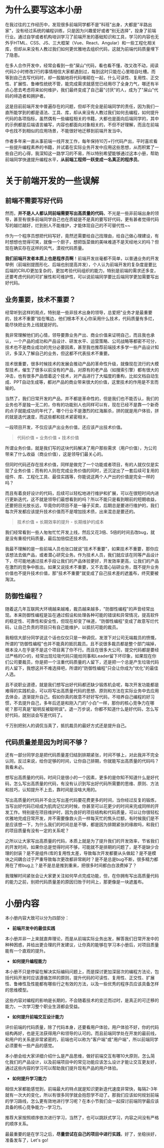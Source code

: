 为什么要写这本小册
=========

在我过往的工作经历中，发现很多前端同学都不是"科班"出身，大都是"半路出家"，没有经过系统的编程训练，只是因为兴趣爱好或者“别无选择”，投身了前端行业。通过自学或者机构培训学习了前端开发的基础知识和工具，学习的内容也无外乎HTML、CSS、JS、三大框架（Vue、React、Angular）和一些工程化相关库，但却从来没有人教过我们如何更优雅地去组织代码，这就为前端代码质量埋下了隐患。

在多人合作开发中，经常会看到一些"屎山"代码，看也看不懂，改又改不动，阅读代码2小时修改2行的事情相信大家都遇到过，每到这时只能在心里暗自吐槽。而等到自己去写代码时，却一股脑地将代码堆砌在一起，什么可读性、复用性、正交性、扩展性、鲁棒性统统不管，能完成需求就感觉已经用尽了全身力气，哪还有半点心思去考虑将来如何维护，我们最终变成了自己最"讨厌"的人，成为了"屎山"代码的缔造者和拥护者。

这是目前前端开发中普遍存在的问题，但却不完全是前端同学的责任，因为我们一直所能学到的都是语法、工具、库，却从来没有人教过我们如何去编程，如何提升代码的各项指标，虽然偶有一些编程相关的书籍，大都也是面向后端同学的，其中的示例都是后端语言编写，内容也都面向对象相关的，不但不好理解，而且在前端中也找不到相似的应用场景，不能很好地迁移到前端开发当中。

作者多年来一直从事前端一线开发工作，每年保持10万+行代码产出，平时喜欢看一些提升编程素养的书籍，并试着在实际业务开发中应用这些思想，从而积累了一些自己的心得，我深知这一路学习的不易，所以特别希望能够通过这本小册，帮助前端同学快速提升编程水平，**从前端工程师一跃变成一名真正的程序员**。

关于前端开发的一些误解
===========

前端不需要写好代码
---------

然而，**并不是人人都认同前端需要写出高质量的代码**，不光是一些非前端出身的领导，甚至有很多前端同学自己也在质疑是不是真的要写好代码，更有甚者觉得代码写的越烂越好，烂到别人不能维护，才能体现自己的不可替代性~~

作为一个程序员想把代码写好，竟然还需要给自己找理由，给自己做心理建设，有时想想也觉得可笑，就像一个厨子，想把饭菜做的美味难道不是天经地义的吗？但现在确实存在这样的风气，漠视代码质量。

**我们前端开发者本质上也是程序员啊**！前端开发丝毫都不简单，以普通业务的开发举例（前端别提图形化、后端也别提高并发），个人认为前端开发的复杂度是要比后端的CRUD更加复杂的，更加考验代码组织的能力，特别是前端的需求还多变，还要考虑代码的可扩展性和可维护性，可以说前端同学要比后端同学更加需要写出好代码。

业务重要，技术不重要？
-----------

经常听到这样的观点，特别是一些非技术出身的领导，总爱把"业务才是最重要的，技术不重要"挂在嘴边，他们根本不关心你采用什么技术，代码质量有多烂，能尽快把业务上线就是好的。

我非常理解他们的心情，领导要靠业务产出、商业价值来证明自己，而且我也承认，一个产品的成功和产品设计、研发水平、运营策略、公司战略等都密不可分，技术也不是商业成功的充分必要因素，甚至我也推荐前端技术多学一些产品设计知识，多深入了解自己的业务，但这都不代表技术不重要。

技术很重要，很多时候技术的发展会推动产品的革命性升级，就像现在流行的大模型技术，催生了很多以前没有的产品，对原有的老产品（如搜索引擎）都有很大的冲击，也有很多产品借着这个技术，对产品进行了大幅度的重构，比如文档自动生成、PPT自动生成等，都对产品的商业带来很大的价值，这里技术的作用是不言而喻的。

当然了，我们日常开发的产品，并不都是革命性的，但是我们也不能否认，我们的业务也不是独一无二的，你有的功能别人也同样可以有，现在已经不是靠一个新奇的点子就能成功的年代了，哪个行业不是激烈的红海厮杀，拼的就是用户体验，拼的就是迭代速度，而这些都和技术紧密相关。

一段项目开发，不仅应该产出业务价值，还应该产出技术价值。

> 代码价值 = 业务价值 + 技术价值

所谓业务价值，就是我们写的这块代码解决了用户那些需求（用户价值），为公司带来了什么收益（商业价值），这是领导们最关心的。

但同时代码还存在技术价值，同样是做完了一个功能或者项目，有的人就仅仅是实现了业务价值；而有的人则在完成业务价值的同时，还沉淀出了一套后续可复用的组件、库、工程化工具、最佳实践等，你能说这两个人产出的价值是完全一样的吗？

而且有着良好设计的代码，后续可以轻松地进行维护和扩展，可以在很短时间内进行更新迭代，这不就是领导们最想看到的吗？所以不能只是看到眼前的短期收益，还要把目光放长远，毕竟你的项目不是一锤子买卖，后期总是要进行维护的，我们每次开发都应该提升技术价值而不是增加技术债，出来混总是要还的。

> 技术价值 = 长期效率的提升 - 长期维护的成本

我们经常看到一些人匆匆忙忙开发上线，然后又花3倍、5倍的时间去改bug，就是没有重视代码质量，最后加倍偿还技术债。

我最不理解的是一些前端人员也张口就说"技术不重要"，如果技术不重要，那你应该想法去做产品，或者潜心研究业务。作为技术人员，我们就应该在同等产品设计下，尽可能地通过技术手段让我们的产品体验更好，开发效率更高，让我们的产品在激烈的竞争中胜出。如果又说技术不重要，又不去潜心钻研业务，既不提升业务价值也不提升技术价值，那"技术不重要"就变成了自己技术差的遮羞布，终究要被淘汰。

防御性编程？
------

随着这几年互联网大环境越来越难，裁员越来越多，"防御性编程"的声音经常出现。本来防御性编程是旨在通过假设和处理各种可能的错误和异常情况，提高软件的稳定性、可靠性和安全性，但现在却变了味道，"防御性编程"变成了故意写烂代码，让自己负责的项目只有自己能维护，以抵抗可能的裁员。

我相信大部分同学说这个话也仅仅只是一种调侃，发泄下对公司无端裁员的愤慨，所谓的"防御性编程"也并不能真的抵抗裁员。且不说很多裁员都是整个部门端掉，根本没人在乎是不是这个项目离了你不行。而且在很多大公司，提交代码都是要经过严格的Cr的，经常出现垃圾代码只能给同事和Leader留下坏印象，如果现在你们公司要裁员，你是把一个注重代码质量的人留下，还是把一个总是产生垃圾代码的人留下，我想这并不难选择吧，所谓的"防御性编程"只会让你成为"优化"的最佳人选。

且不说职业道德，就是我们想写出好代码都还缺少锻炼机会呢，每次开发功能都是难得的实践机会，可以将写出高质量代码的思想、原则和方法在实际业务中去应用去体会，逐渐提升自己。假如你真的故意不好好写代码，不培养自己编程的好习惯，不去提升自己，多年后还是和刚入门的"小白"一样，那你的核心竞争力在哪呢？那可真是"聪明反被聪明误"。退一万步说，你都不知道什么是好代码，怎么写好代码，就别谈会写差代码了。

千万别把别人的调侃当真了，抵抗裁员的最好方式还是提升自己。

代码质量差是因为时间不够？
-------------

还有一部分同学总是把代码质量差归结到排期紧张，时间不够上，对此我并不完全认同，反过来说，给你足够的时间，让你自己排期，你就能写出高质量的代码吗？我看未必。

想写出高质量的代码，时间只是很小的一个因素，更多的是你知不知道什么是好代码，怎么写出高质量的代码，有没有认识到写出好代码所需要的思维、原则、方法和技巧，认知提升不上去，靠时间是没啥大用的。

写出高质量的代码并不会比写出差代码要花费更多的时间，当你经过反复的锻炼，当写出好代码已经成为肌肉记忆的时候，你甚至可以花更少的时间来完成同样的开发工作。特别是在项目维护时，因为良好的项目结构和代码质量，可以让你很轻松优雅地完成日常开发，并不需要像救火员一样每天忙的焦头烂额，有时候我们是不是应该想一下，为什么我们的时间总是不够，都是因为排期紧张的缘故吗，和我们的项目质量有没有一定的关系呢？

之所以让大家写出高质量的代码，本质上就是为了提升我们的开发效率，节省我们的开发时间，如果你总是觉得时间不够，可能就不是排期的问题了，是不是缺少合理的封装？是不是组件/库的复用性太差，导致每次开发都要从头做起？是不是模块之间耦合过于严重导致每次更改都非常耗时？是不是总是bug不断，很多精力都用在了修bug上？是不是总是推到重来，把很多时间都白白浪费掉了？

我理解时间紧张会让大家更关注如何早点完成功能，但，在你拥有写出高质量代码的能力之前，别把代码质量差的原因归咎于时间上，那更像是一块遮羞布。

小册内容
====

本小册内容大致可以分为四部分：

*   **前端开发中的最佳实践**

本小册并非一上来就直奔理论，而是从前端实际业务出发，解答我们日常开发中的种种困惑，并给出更合理的开发建议，让你真的能够在学习本小册后，对项目质量能有一个直观的提升。

*   **如何提升编程能力**

本小册不只是停留在解决实际编码问题上，而是探讨更加深层次的编程方法论，包括代码开发时应该遵循怎样的原则，提升代码的可读性、复用性、正交性、扩展性、鲁棒性及性能都有哪些行之有效的方法，以及一些优秀的程序员应该具备怎样的思维模型。

这些内容对编程的影响是长期的，不会随着技术的变迁而过时，是真正的可迁移的能力，一次学习整个职业生涯都会受益。

*   **如何提升前端交互设计能力**

评价前端的代码质量，除了代码本身，还要看用户体验，用户体验不好，你的代码结构再好，也是无法获得用户和领导的认可的。而且前端同学处在开发的最前线，和用户的关系是非常紧密的，前端也可以称为"客户端"或"用户端"，所以前端同学必须要有一些产品的感觉。

本小册会给大家详细介绍什么是产品思维，做好前端交互有哪10大原则，怎么简化我们的产品设计，以及前端项目中的常见功能应该怎么设计才能让交互更友好，通过这些内容的学习可以帮助我们提升现有产品的用户体验。

*   **如何提升学习能力**

相信大家都能感觉到，前端最大的特点就是知识更新迭代速度非常快，每隔2-3年就有一次大的变化，所以有很多同学就会抱怨学不动了。那我们应该如何规划前端的学习路线，怎么更有效地进行学习呢？在本小节我们会一起探讨前端同学最应该具备的核心竞争能力--学习力。

推荐大家按照顺序依次进行学习，当然了，也可以跳跃式学习，内容之间没有严格的顺序关系。

最最重要的是在学习之后，**尽量尝试在自己的项目中进行实践**，好了，坐稳扶好，准备发车了，Let's go!